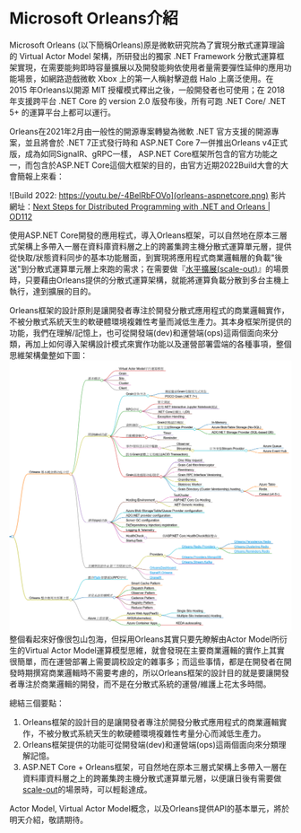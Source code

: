 # Microsoft Orleans介紹

Microsoft Orleans (以下簡稱Orleans)原是微軟研究院為了實現分散式運算理論的 Virtual Actor Model 架構，所研發出的獨家 .NET Framework 分散式運算框架實現，在需要能夠即時容量擴展以及開發能夠依使用者量需要彈性延伸的應用功能場景，如網路遊戲微軟 Xbox 上的第一人稱射擊遊戲 Halo 上廣泛使用。在 2015 年Orleans以開源 MIT 授權模式釋出之後，一般開發者也可使用；在 2018 年支援跨平台 .NET Core 的 version 2.0 版發布後，所有可跑 .NET Core/ .NET 5+ 的運算平台上都可以運行。

Orleans在2021年2月由一般性的開源專案轉變為微軟 .NET 官方支援的開源專案，並且將會於 .NET 7正式發行時和 ASP.NET Core 7一併推出Orleans v4正式版，成為如同SignalR、gRPC一樣， ASP.NET Core框架所包含的官方功能之一，而包含於ASP.NET Core這個大框架的目的，由官方近期2022Build大會的大會簡報上來看：

![Build 2022: https://youtu.be/-4BelRbFOVo](orleans-aspnetcore.png)
影片網址：[Next Steps for Distributed Programming with .NET and Orleans | OD112](https://youtu.be/-4BelRbFOVo)

使用ASP.NET Core開發的應用程式，導入Orleans框架，可以自然地在原本三層式架構上多帶入一層在資料庫資料層之上的跨叢集跨主機分散式運算單元層，提供從快取/狀態資料同步的基本功能層面，到實現將應用程式商業邏輯層的負載"後送"到分散式運算單元層上來跑的需求；在需要做『[水平擴展(scale-out)](https://docs.microsoft.com/en-us/azure/architecture/guide/design-principles/scale-out)』的場景時，只要藉由Orleans提供的分散式運算架構，就能將運算負載分散到多台主機上執行，達到擴展的目的。

Orleans框架的設計原則是讓開發者專注於開發分散式應用程式的商業邏輯實作，不被分散式系統天生的軟硬體環境複雜性考量而減低生產力。其本身框架所提供的功能，我們在理解/記憶上，也可從開發端(dev)和運營端(ops)這兩個面向來分類，再加上如何導入架構設計模式來實作功能以及運營部署雲端的各種事項，整個思維架構彙整如下圖：
![Orleans學習思維架構](toc.png)
整個看起來好像很包山包海，但採用Orleans其實只要先瞭解由Actor Model所衍生的Virtual Actor Model運算模型思維，就會發現在主要商業邏輯的實作上其實很簡單，而在運營部署上需要調校設定的雜事多；而這些事情，都是在開發者在開發時期撰寫商業邏輯時不需要考慮的，所以Orleans框架的設計目的就是要讓開發者專注於商業邏輯的開發，而不是在分散式系統的運營/維護上花太多時間。

總結三個要點：
1. Orleans框架的設計目的是讓開發者專注於開發分散式應用程式的商業邏輯實作，不被分散式系統天生的軟硬體環境複雜性考量分心而減低生產力。
2. Orleans框架提供的功能可從開發端(dev)和運營端(ops)這兩個面向來分類理解記憶。
3. ASP.NET Core + Orleans框架，可自然地在原本三層式架構上多帶入一層在資料庫資料層之上的跨叢集跨主機分散式運算單元層，以便讓日後有需要做[scale-out](https://docs.microsoft.com/en-us/azure/architecture/guide/design-principles/scale-out)的場景時，可以輕鬆達成。

Actor Model, Virtual Actor Model概念，以及Orleans提供API的基本單元，將於明天介紹，敬請期待。